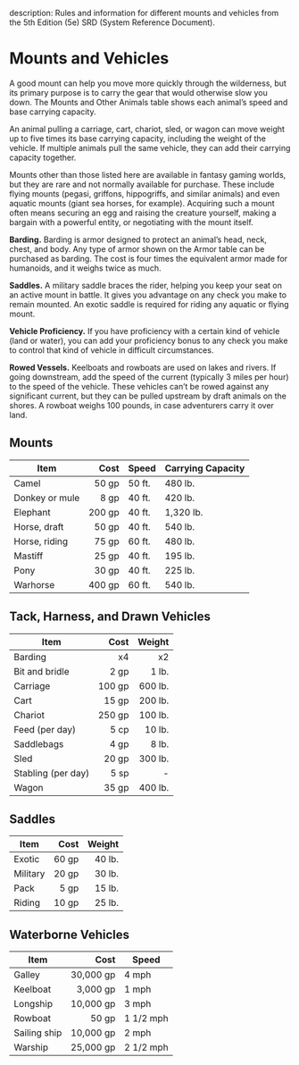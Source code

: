 description: Rules and information for different mounts and vehicles from the 5th Edition (5e) SRD (System Reference Document).

# Mounts and Vehicles
A good mount can help you move more quickly through the wilderness, but its primary purpose is to carry the gear that would otherwise slow you down. The Mounts and Other Animals table shows each animal’s speed and base carrying capacity.

An animal pulling a carriage, cart, chariot, sled, or wagon can move weight up to five times its base carrying capacity, including the weight of the vehicle. If multiple animals pull the same vehicle, they can add their carrying capacity together.

Mounts other than those listed here are available in fantasy gaming worlds, but they are rare and not normally available for purchase. These include flying mounts (pegasi, griffons, hippogriffs, and similar animals) and even aquatic mounts (giant sea horses, for example). Acquiring such a mount often means securing an egg and raising the creature yourself, making a bargain with a powerful entity, or negotiating with the mount itself.

**Barding.** Barding is armor designed to protect an animal’s head, neck, chest, and body. Any type of armor shown on the Armor table can be purchased as barding. The cost is four times the equivalent armor made for humanoids, and it weighs twice as much.

**Saddles.** A military saddle braces the rider, helping you keep your seat on an active mount in battle. It gives you advantage on any check you make to remain mounted. An exotic saddle is required for riding any aquatic or flying mount.

**Vehicle Proficiency.** If you have proficiency with a certain kind of vehicle (land or water), you can add your proficiency bonus to any check you make to control that kind of vehicle in difficult circumstances.

**Rowed Vessels.** Keelboats and rowboats are used on lakes and rivers. If going downstream, add the speed of the current (typically 3 miles per hour) to the speed of the vehicle. These vehicles can’t be rowed against any significant current, but they can be pulled upstream by draft animals on the shores. A rowboat weighs 100 pounds, in case adventurers carry it over land.

## Mounts
| Item           |   Cost | Speed  | Carrying Capacity |
| -------------- | ------:| ------ | ----------------- |
| Camel          |  50 gp | 50 ft. | 480 lb.           |
| Donkey or mule |   8 gp | 40 ft. | 420 lb.           |
| Elephant       | 200 gp | 40 ft. | 1,320 lb.         |
| Horse, draft   |  50 gp | 40 ft. | 540 lb.           |
| Horse, riding  |  75 gp | 60 ft. | 480 lb.           |
| Mastiff        |  25 gp | 40 ft. | 195 lb.           |
| Pony           |  30 gp | 40 ft. | 225 lb.           |
| Warhorse       | 400 gp | 60 ft. | 540 lb.           |

## Tack, Harness, and Drawn Vehicles
| Item               |   Cost |  Weight |
| ------------------ | ------:| -------:|
| Barding            |     x4 |      x2 |
| Bit and bridle     |   2 gp |   1 lb. |
| Carriage           | 100 gp | 600 lb. |
| Cart               |  15 gp | 200 lb. |
| Chariot            | 250 gp | 100 lb. |
| Feed (per day)     |   5 cp |  10 lb. |
| Saddlebags         |   4 gp |   8 lb. |
| Sled               |  20 gp | 300 lb. |
| Stabling (per day) |   5 sp |       - |
| Wagon              |  35 gp | 400 lb. |

## Saddles
| Item     |  Cost | Weight |
| -------- | -----:| ------:|
| Exotic   | 60 gp | 40 lb. |
| Military | 20 gp | 30 lb. |
| Pack     |  5 gp | 15 lb. |
| Riding   | 10 gp | 25 lb. |

## Waterborne Vehicles
| Item         |      Cost | Speed      |
| ------------ | ---------:| ---------- |
| Galley       | 30,000 gp | 4 mph      |
| Keelboat     |  3,000 gp | 1 mph      |
| Longship     | 10,000 gp | 3 mph      |
| Rowboat      |     50 gp | 1 1/2  mph |
| Sailing ship | 10,000 gp | 2 mph      |
| Warship      | 25,000 gp | 2 1/2 mph  |
